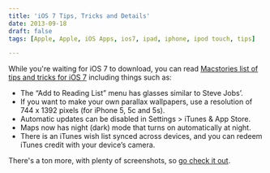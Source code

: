 ```yaml
---
title: 'iOS 7 Tips, Tricks and Details'
date: 2013-09-18
draft: false
tags: [Apple, Apple, iOS Apps, ios7, ipad, iphone, ipod touch, tips]

---
```


While you're waiting for iOS 7 to download, you can read [Macstories list of tips and tricks for iOS 7](http://www.macstories.net/roundups/ios-7-tips-tricks-and-details/) including things such as:

*   The “Add to Reading List” menu has glasses similar to Steve Jobs’.
*   If you want to make your own parallax wallpapers, use a resolution of 744 x 1392 pixels (for iPhone 5, 5c and 5s).
*   Automatic updates can be disabled in Settings > iTunes & App Store.
*   Maps now has night (dark) mode that turns on automatically at night.
*   There is an iTunes wish list synced across devices, and you can redeem iTunes credit with your device’s camera.

There's a ton more, with plenty of screenshots, so [go check it out](http://www.macstories.net/roundups/ios-7-tips-tricks-and-details/).